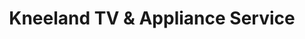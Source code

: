 ---
title: "Kneeland TV & Appliance Service"
url: /lakeland/kneeland-tv-and-appliance-service/
shop: appliance
---
